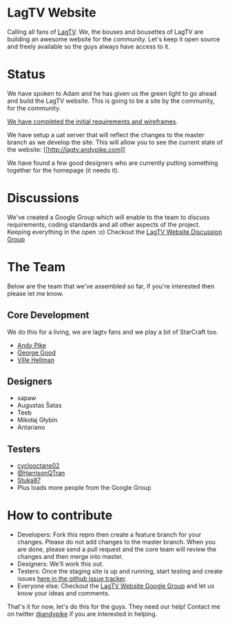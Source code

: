 LagTV Website
=============

Calling all fans of [LagTV](http://www.youtube.com/user/LifesAGlitchTV). We, the bouses and bousettes of LagTV are building an awesome website for the community. Let's keep it open source and freely available so the guys always have access to it.

Status
======

We have spoken to Adam and he has given us the green light to go ahead and build the LagTV website. This is going to be a site by the community, for the community.

[We have completed the initial requirements and wireframes](http://github.com/andypike/lagtv/wiki/Requirements).

We have setup a uat server that will reflect the changes to the master branch as we develop the site. This will allow you to see the current state of the website: [[http://lagtv.andypike.com]]

We have found a few good designers who are currently putting something together for the homepage (it needs it).

Discussions
===========

We've created a Google Group which will enable to the team to discuss requirements, coding standards and all other aspects of the project. Keeping everything in the open :o) Checkout the [LagTV Website Discussion Group](http://groups.google.com/group/lagtv-website?hl=en)

The Team
========

Below are the team that we've assembled so far, if you're interested then please let me know. 

Core Development
----------------

We do this for a living, we are lagtv fans and we play a bit of StarCraft too.

* [Andy Pike](https://twitter.com/#!/andypike)
* [George Good](https://twitter.com/#!/george_good)
* [Ville Hellman](https://twitter.com/#!/efexen)

Designers
---------

* sapaw
* Augustas Šatas 
* Teeb 
* Mikołaj Głybin
* Antariano 

Testers
-------

* [cyclooctane02](http://www.youtube.com/cyclooctane02)
* [@HarrisonQTran](http://twitter.com/HarrisonQTran) 
* [Stuka87](https://github.com/Stuka87)
* Plus loads more people from the Google Group

How to contribute
=================

* Developers: Fork this repro then create a feature branch for your changes. Please do not add changes to the master branch. When you are done, please send a pull request and the core team will review the changes and then merge into master.
* Designers: We'll work this out.
* Testers: Once the staging site is up and running, start testing and create issues [here in the github issue tracker](https://github.com/andypike/lagtv/issues).
* Everyone else: Checkout the [LagTV Website Google Group](http://groups.google.com/group/lagtv-website?hl=en) and let us know your ideas and comments.

That's it for now, let's do this for the guys. They need our help! Contact me on twitter [@andypike](https://twitter.com/#!/andypike) if you are interested in helping.